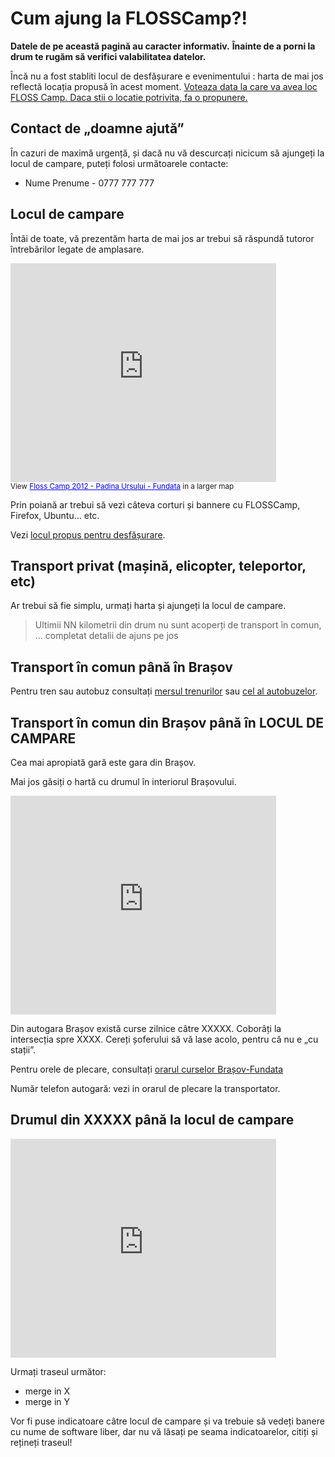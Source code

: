 Cum ajung la FLOSSCamp?!
=========================

__Datele de pe această pagină au caracter informativ.__
__Înainte de a porni la drum te rugăm să verifici valabilitatea datelor.__


Încă nu a fost stabliti locul de desfășurare e evenimentului : harta de mai jos reflectă locația propusă în acest moment.
[Voteaza data la care va avea loc FLOSS Camp. Daca stii o locatie potrivita, fa o propunere.](http://docs.google.com/spreadsheet/embeddedform?formkey=dElxYjZValhaVTM0TDAzaFVqVk5nUkE6MQ)

Contact de „doamne ajută”
-------------------------

În cazuri de maximă urgență, și dacă nu vă descurcați nicicum să ajungeți la
locul de campare, puteți folosi următoarele contacte:

 * Nume Prenume - 0777 777 777


Locul de campare
----------------

Întâi de toate, vă prezentăm harta de mai jos ar trebui să răspundă tutoror întrebărilor legate de amplasare.

<iframe width="425" height="350" frameborder="0" scrolling="no" marginheight="0" marginwidth="0" src="http://maps.google.com/maps/ms?msa=0&amp;msid=208363578752710359320.0004bf356ed3230160414&amp;ie=UTF8&amp;t=h&amp;ll=45.541447,25.438006&amp;spn=0.226802,0.332636&amp;output=embed"></iframe><br /><small>View <a href="http://maps.google.com/maps/ms?msa=0&amp;msid=208363578752710359320.0004bf356ed3230160414&amp;ie=UTF8&amp;t=h&amp;ll=45.541447,25.438006&amp;spn=0.226802,0.332636&amp;source=embed" style="color:#0000FF;text-align:left">Floss Camp 2012 - Padina Ursului - Fundata</a> in a larger map</small>

Prin poiană ar trebui să vezi câteva corturi și bannere cu FLOSSCamp, Firefox, Ubuntu... etc.

Vezi [locul propus pentru desfășurare](poze).


Transport privat (mașină, elicopter, teleportor, etc)
-----------------------------------------------------

Ar trebui să fie simplu, urmați harta și ajungeți la locul de campare.

> Ultimii NN kilometrii din drum nu sunt acoperți de transport în comun,
> ... completat detalii de ajuns pe jos


Transport în comun până în Brașov
---------------------------------

Pentru tren sau autobuz consultați
<a href="http://www.infofer.ro">mersul trenurilor</a> sau
<a href="http://autogari.ro">cel al autobuzelor</a>.


Transport în comun din Brașov până în LOCUL DE CAMPARE
------------------------------------------------------

Cea mai apropiată gară este gara din Brașov.

Mai jos găsiți o hartă cu drumul în interiorul Brașovului.

<iframe width="425" height="350" frameborder="0" scrolling="no" marginheight="0" marginwidth="0" src="http://maps.google.com/maps/ms?msa=0&amp;msid=214950241554054963993.0004a91dd36b975930439&amp;doflg=ptk&amp;ie=UTF8&amp;t=h&amp;ll=45.664566,25.594969&amp;spn=0.020994,0.036478&amp;z=14&amp;output=embed"></iframe>

Din autogara Brașov există curse zilnice câtre XXXXX.
Coborâți la intersecția spre XXXX. Cereți șoferului să vă lase acolo, pentru
că nu e „cu stații”.

Pentru orele de plecare, consultați
<a href="http://www.autogari.ro/Transport/Brasov-Fundata/141-811.aspx">
orarul curselor Brașov-Fundata</a>

Număr telefon autogară: vezi in orarul de plecare la transportator.


Drumul din XXXXX până la locul de campare
-----------------------------------------
<iframe width="425" height="350" frameborder="0" scrolling="no" marginheight="0" marginwidth="0" src="http://maps.google.com/maps/ms?msid=208363578752710359320.0004bf356ed3230160414&msa=0;output=embed"></iframe>


Urmați traseul următor:
* merge in X
* merge in Y

Vor fi puse indicatoare câtre locul de campare și va trebuie să vedeți
banere cu nume de software liber, dar nu vă lăsați pe seama indicatoarelor,
citiți și rețineți traseul!

